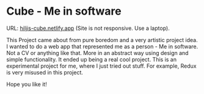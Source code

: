 # Cube - Me in software
URL: [hiljis-cube.netlify.app](hiljis-cube.netlify.app)
(Site is not responsive. Use a laptop).

This Project came about from pure boredom and a very artistic project idea. I wanted to do a web app that represented me as a person - Me in software. Not a CV or anything like that. More in an abstract way using design and simple functionality. It ended up being a real cool project.
This is an experimental project for me, where I just tried out stuff. For example, Redux is very misused in this project.

Hope you like it!
